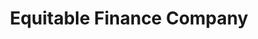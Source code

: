 ---
title: "Equitable Finance Company"
url: /redmond/equitable-finance-company/
shop: pawnbroker
---